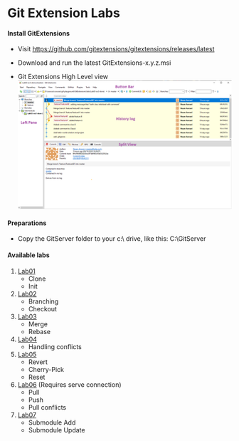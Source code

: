 # Git Extension Labs

#### Install GitExtensions
- Visit https://github.com/gitextensions/gitextensions/releases/latest
- Download and run the latest GitExtensions-x.y.z.msi
- Git Extensions High Level view
[![alt text][image]][hyperlink]

  [hyperlink]: ./GitExtensions.png
  [image]: ./GitExtensions.png (tooltip)

#### Preparations
- Copy the GitServer folder to your c:\ drive, like this: C:\GitServer

#### Available labs
1. [Lab01](../Lab01/Readme.md)
    - Clone 
    - Init
2. [Lab02](../Lab02/Readme.md)
    - Branching
    - Checkout
3. [Lab03](../Lab03/Readme.md)
    - Merge
    - Rebase
4. [Lab04](../Lab04/Readme.md)
    - Handling conflicts
5. [Lab05](../Lab05/Readme.md)
    - Revert
    - Cherry-Pick
    - Reset
6. [Lab06](../Lab06/Readme.md) (Requires serve connection)
    - Pull
    - Push
    - Pull conflicts
7. [Lab07](../Lab07/Readme.md)
    - Submodule Add
    - Submodule Update
